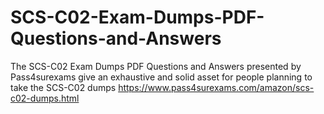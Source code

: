# SCS-C02-Exam-Dumps-PDF-Questions-and-Answers
The SCS-C02 Exam Dumps PDF Questions and Answers presented by Pass4surexams give an exhaustive and solid asset for people planning to take the SCS-C02 dumps https://www.pass4surexams.com/amazon/scs-c02-dumps.html
